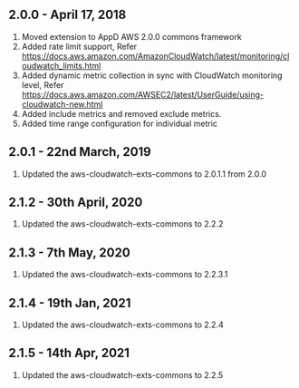 
## 2.0.0 - April 17, 2018

1. Moved extension to AppD AWS 2.0.0 commons framework
2. Added rate limit support, Refer https://docs.aws.amazon.com/AmazonCloudWatch/latest/monitoring/cloudwatch_limits.html
3. Added dynamic metric collection in sync with CloudWatch monitoring level, Refer https://docs.aws.amazon.com/AWSEC2/latest/UserGuide/using-cloudwatch-new.html
4. Added include metrics and removed exclude metrics.
5. Added time range configuration for individual metric

## 2.0.1 - 22nd March, 2019
1. Updated the aws-cloudwatch-exts-commons to 2.0.1.1 from 2.0.0

## 2.1.2 - 30th April, 2020
1. Updated the aws-cloudwatch-exts-commons to 2.2.2

## 2.1.3 - 7th May, 2020
1. Updated the aws-cloudwatch-exts-commons to 2.2.3.1

## 2.1.4 - 19th Jan, 2021
1. Updated the aws-cloudwatch-exts-commons to 2.2.4

## 2.1.5 - 14th Apr, 2021
1. Updated the aws-cloudwatch-exts-commons to 2.2.5
